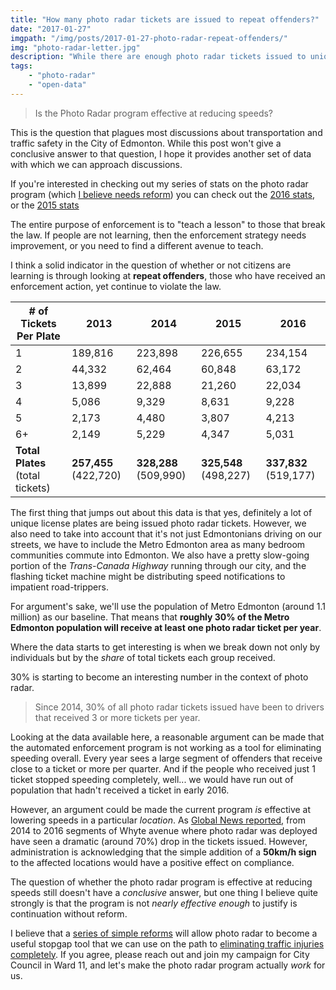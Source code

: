 ```yaml
---
title: "How many photo radar tickets are issued to repeat offenders?"
date: "2017-01-27"
imgpath: "/img/posts/2017-01-27-photo-radar-repeat-offenders/"
img: "photo-radar-letter.jpg"
description: "While there are enough photo radar tickets issued to unique license plates to give one to 30% of Metro Edmonton residents, 30% of all tickets are issued to plates that receive 3 or more per year."
tags: 
    - "photo-radar"
    - "open-data"
---
```


> Is the Photo Radar program effective at reducing speeds?

This is the question that plagues most discussions about transportation and traffic safety in the City of Edmonton. While
this post won't give a conclusive answer to that question, I hope it provides another set of data with which we can
approach discussions.

If you're interested in checking out my series of stats on the photo radar program (which [I believe needs reform](/photo-radar-reform)) you can check
out the [2016 stats](/blog/2017/01/05/edmonton-photo-radar-statisitics-for-2016/), or the [2015 stats](/blog/2016/01/25/edmonton-photo-radar-2015-stats/)

The entire purpose of enforcement is to "teach a lesson" to those that break the law. If people are not learning, then
the enforcement strategy needs improvement, or you need to find a different avenue to teach.

I think a solid indicator in the question of whether or not citizens are learning is through looking at **repeat offenders**, those
who have received an enforcement action, yet continue to violate the law.

| # of Tickets Per Plate             | 2013                    | 2014                    | 2015                        | 2016                    |
|------------------------------------|-------------------------|-------------------------|-----------------------------|-------------------------|
| 1                                  | 189,816                 | 223,898                 | 226,655                     | 234,154                 |
| 2                                  | 44,332                  | 62,464                  | 60,848                      | 63,172                  |
| 3                                  | 13,899                  | 22,888                  | 21,260                      | 22,034                  |
| 4                                  | 5,086                   | 9,329                   | 8,631                       | 9,228                   |
| 5                                  | 2,173                   | 4,480                   | 3,807                       | 4,213                   |
| 6+                                 | 2,149                   | 5,229                   | 4,347                       | 5,031                   |
| **Total Plates** (total tickets)   | **257,455** (422,720)   | **328,288** (509,990)   | **325,548** (498,227)       | **337,832** (519,177)   |

The first thing that jumps out about this data is that yes, definitely a lot of unique license plates are being issued photo radar tickets.
However, we also need to take into account that it's not just Edmontonians driving on our streets, we have to include the Metro Edmonton area
as many bedroom communities commute into Edmonton. We also have a pretty slow-going portion of the *Trans-Canada Highway* running through
our city, and the flashing ticket machine might be distributing speed notifications to impatient road-trippers. 

For argument's sake, we'll use the population of Metro Edmonton (around 1.1 million) as our baseline. That means that **roughly
30% of the Metro Edmonton population will receive at least one photo radar ticket per year**.

Where the data starts to get interesting is when we break down not only by individuals but by the _share_ of total tickets each group received.

<div>
    <canvas id="ticket-chart" style="max-width:100%" width=400 height=300></canvas>
</div>


<script>
var ctx = document.getElementById("ticket-chart");
var myChart = new Chart(ctx, {
    type: 'bar',
    data: {
        labels: ["2013", "2014", "2015", "2016" ],
        datasets: [{
            label: '1 ticket received',
            data: [189816, 223898, 226655, 234154],
            fill: false,
            backgroundColor: "rgba(219, 194, 96,0.4)",
            borderColor: "rgba(219, 194, 96,1)"
        },
        {
            label: '2 tickets received',
            data: [88664, 124928, 121696, 126344],
            fill: false,
            backgroundColor: "rgba(240, 224, 115,0.4)",
            borderColor: "rgba(240, 224, 115,1)"
        },
        {
            label: '3 tickets received',
            data: [ 41697, 68664, 63780, 66102],
            fill: false,
            backgroundColor: "rgba(237, 115, 46,0.4)",
            borderColor: "rgba(237, 115, 46,1)"
        },
        {
            label: '4 tickets received',
            data: [ 20344, 37316, 34534, 36912],
            fill: false,
            backgroundColor: "rgba(237, 103, 23,0.4)",
            borderColor: "rgba(237, 103, 23,1)"
        },
        {
            label: '5 tickets received',
            data: [ 10865, 22400, 19035, 21065],
            fill: false,
            backgroundColor: "rgba(237, 92, 30,0.4)",
            borderColor: "rgba(237, 92, 30,1)"
        },
        {
            label: '6+ tickets received',
            data: [ 71334, 32784, 32537, 34600],
            fill: false,
            backgroundColor: "rgba(188, 11, 11, 0.4)",
            borderColor: "rgba(188, 11, 11, 1)"
        }]
    },
    options: {
        scales: {
            yAxes: [{
                stacked: true
            }],
            xAxes: [{
                stacked: true
            }]
        }
    }
});
</script>

30% is starting to become an interesting number in the context of photo radar.

> Since 2014, 30% of all photo radar tickets issued have been to drivers that received 3 or more tickets per year.

Looking at the data available here, a reasonable argument can be made that the automated enforcement program is not working
as a tool for eliminating speeding overall. Every year sees a large segment of offenders that receive close to a ticket or more per quarter.
And if the people who received just 1 ticket stopped speeding completely, well... we would have run out of population that hadn't received
a ticket in early 2016.

However, an argument could be made the current program _is_ effective at lowering speeds in a particular _location_. As
[Global News reported](http://globalnews.ca/news/3192350/top-spots-in-edmonton-where-youll-get-a-photo-radar-ticket/), from 2014 to 2016
segments of Whyte avenue where photo radar was deployed have seen a dramatic (around 70%) drop in the tickets issued. However,
administration is acknowledging that the simple addition of a **50km/h sign** to the affected locations would have a positive effect on compliance.

The question of whether the photo radar program is effective at reducing speeds still doesn't have a _conclusive_ answer, but one thing
I believe quite strongly is that the program is not _nearly effective enough_ to justify is continuation without reform.

I believe that a [series of simple reforms](/photo-radar-reform) will allow photo radar to become a useful stopgap tool that we
can use on the path to [eliminating traffic injuries completely](/vision-zero). If you agree, please reach out and join
my campaign for City Council in Ward 11, and let's make the photo radar program actually _work_ for us.
